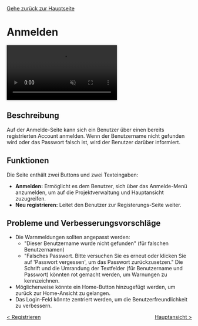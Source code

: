 [Gehe zurück zur Hauptseite](index.html)

# Anmelden

<video controls autoplay loop muted style="max-width: 100%; box-shadow: 0 0 5px rgba(0, 0, 0, 0.3);">
<source src="./videos/login.mp4" type="video/mp4">
Your browser does not support the video tag.
</video>

<p></p>

## Beschreibung

Auf der Anmelde-Seite kann sich ein Benutzer über einen bereits registrierten Account anmelden. Wenn der Benutzername nicht gefunden wird oder das Passwort falsch ist, wird der Benutzer darüber informiert.

## Funktionen

Die Seite enthält zwei Buttons und zwei Texteingaben:

- **Anmelden:** Ermöglicht es dem Benutzer, sich über das Anmelde-Menü anzumelden, um auf die Projektverwaltung und Hauptansicht zuzugreifen.
- **Neu registrieren:** Leitet den Benutzer zur Registerungs-Seite weiter.

## Probleme und Verbesserungsvorschläge

- Die Warnmeldungen sollten angepasst werden:
  - "Dieser Benutzername wurde nicht gefunden" (für falschen Benutzernamen)
  - "Falsches Passwort. Bitte versuchen Sie es erneut oder klicken Sie auf 'Passwort vergessen', um das Passwort zurückzusetzen."
    Die Schrift und die Umrandung der Textfelder (für Benutzername und Passwort) könnten rot gemacht werden, um Warnungen zu kennzeichnen.
- Möglicherweise könnte ein Home-Button hinzugefügt werden, um zurück zur Home-Ansicht zu gelangen.
- Das Login-Feld könnte zentriert werden, um die Benutzerfreundlichkeit zu verbessern.

<div style="text-align: left; float: left;"><a href="register.html">< Registrieren</a></div>
<div style="text-align: right; float: right;"><a href="main_view.html">Hauptansicht ></a></div>
